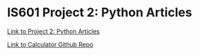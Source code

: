 # IS601 Project 2: Python Articles

[Link to Project 2: Python Articles](http://history818.eastus.azurecontainer.io)

[Link to Calculator Github Repo](https://github.com/kc625/calc2/tree/calc_refactor)